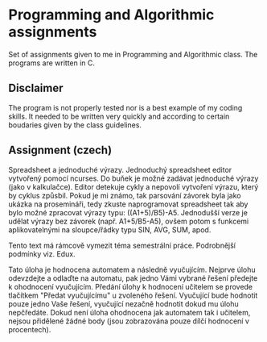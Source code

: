 # Programming and Algorithmic assignments
Set of assignments given to me in Programming and Algorithmic class. The programs are written in C.

## Disclaimer
The program is not properly tested nor is a best example of my coding skills. It needed to be written very quickly and according to certain boudaries given by the class guidelines.

## Assignment (czech)
Spreadsheet a jednoduché výrazy. Jednoduchý spreadsheet editor vytvořený pomocí ncurses. Do buňek je možné zadávat jednoduché výrazy (jako v kalkulačce). Editor detekuje cykly a nepovolí vytvoření výrazu, který by cyklus způsbil. Pokud je mi známo, tak parsování závorek byla jako ukázka na prosemináři, tedy zkuste naprogramovat spreadsheet tak aby bylo možné zpracovat výrazy typu: ((A1+5)/B5)-A5. Jednodušší verze je udělat výrazy bez závorek (např. A1+5/B5-A5), ovšem potom s funkcemi aplikovatelnými na sloupce/řádky typu SIN, AVG, SUM, apod.

Tento text má rámcově vymezit téma semestrální práce. Podrobnější podmínky viz. Edux.

Tato úloha je hodnocena automatem a následně vyučujícím. Nejprve úlohu odevzdejte a odlaďte na automatu, pak jedno Vámi vybrané řešení předejte k ohodnocení vyučujícím. Předání úlohy k hodnocení učitelem se provede tlačítkem "Předat vyučujícímu" u zvoleného řešení. Vyučující bude hodnotit pouze jedno Vaše řešení, vyučující nezačně hodnotit dokud mu úlohu nepčředáte. Dokud není úloha ohodnocena jak automatem tak i učitelem, nejsou přidělené žádné body (jsou zobrazována pouze dílčí hodnocení v procentech).
